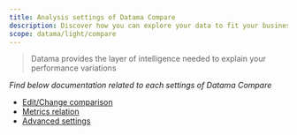 ```yaml
---
title: Analysis settings of Datama Compare
description: Discover how you can explore your data to fit your business
scope: datama/light/compare
---
```


> Datama provides the layer of intelligence needed to explain your performance variations

_Find below documentation related to each settings of Datama Compare_

- [Edit/Change comparison]({{site.url}}/{{site.baseurl}}/extensions/datama-compare/settings/analysis/comparison.html)
- [Metrics relation]({{site.url}}/{{site.baseurl}}/extensions/datama-compare/settings/analysis/metrics-relation.html)
- [Advanced settings]({{site.url}}/{{site.baseurl}}/extensions/datama-compare/settings/analysis/advanced.html)
